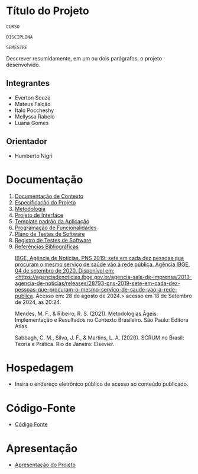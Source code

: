 # Título do Projeto

`CURSO`

`DISCIPLINA`

`SEMESTRE`

Descrever resumidamente, em um ou dois parágrafos, o projeto desenvolvido.

## Integrantes

* Everton Souza
* Mateus Falcão
* Italo Poccheshy
* Mellyssa Rabelo
* Luana Gomes

## Orientador

* Humberto Nigri

# Documentação

<ol>
<li><a href="documentos/01-Documentação de Contexto.md"> Documentação de Contexto</a></li>
<li><a href="documentos/02-Especificação do Projeto.md"> Especificação do Projeto</a></li>
<li><a href="documentos/03-Metodologia.md"> Metodologia</a></li>
<li><a href="documentos/04-Projeto de Interface.md"> Projeto de Interface</a></li>
<li><a href="documentos/05-Template padrão da Aplicação.md"> Template padrão da Aplicação</a></li>
<li><a href="documentos/06-Programação de Funcionalidades.md"> Programação de Funcionalidades</a></li>
<li><a href="documentos/07-Plano de Testes de Software.md"> Plano de Testes de Software</a></li>
<li><a href="documentos/08-Registro de Testes de Software.md"> Registro de Testes de Software</a></li>
<li><a href="documentos/09-Referências.md"> Referências Bibliográficas 

IBGE, Agência de Notícias. PNS 2019: sete em cada dez pessoas que procuram o mesmo serviço de saúde vão à rede pública. Agência IBGE, 04 de setembro de 2020. Disponível em: <https://agenciadenoticias.ibge.gov.br/agencia-sala-de-imprensa/2013-agencia-de-noticias/releases/28793-pns-2019-sete-em-cada-dez-pessoas-que-procuram-o-mesmo-servico-de-saude-vao-a-rede-publica. Acesso em: 28 de agosto de 2024.> acesso em 18 de Setembro de 2024, as 20:24.

Mendes, M. F., & Ribeiro, R. S. (2021). Metodologias Ágeis: Implementação e Resultados no Contexto Brasileiro. São Paulo: Editora Atlas.


Sabbagh, C. M., Silva, J. F., & Martins, L. A. (2020). SCRUM no Brasil: Teoria e Prática. Rio de Janeiro: Elsevier.


</a></li>
</ol>

# Hospedagem

* Insira o endereço eletrônico público de acesso ao conteúdo publicado. 

# Código-Fonte

* <a href="codigo-fonte/README.md">Código Fonte</a>

# Apresentação

* <a href="apresentacao/README.md">Apresentação do Projeto</a>
